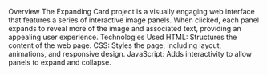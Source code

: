 Overview
The Expanding Card project is a visually engaging web interface that features a series of interactive image panels.
 When clicked, each panel expands to reveal more of the image and associated text, providing an appealing user experience.
Technologies Used
HTML: Structures the content of the web page.
CSS: Styles the page, including layout, animations, and responsive design.
JavaScript: Adds interactivity to allow panels to expand and collapse.
